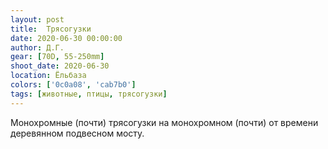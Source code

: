 ```yaml
---
layout: post
title:  Трясогузки
date: 2020-06-30 00:00:00
author: Д.Г.
gear: [70D, 55-250mm]
shoot_date: 2020-06-30
location: Ёльбаза
colors: ['0c0a08', 'cab7b0']
tags: [животные, птицы, трясогузки]
---
```

Монохромные (почти) трясогузки на монохромном (почти) от времени деревянном подвесном мосту.